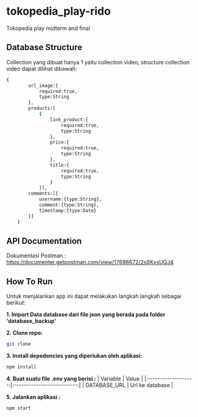 # tokopedia_play-rido
Tokopedia play midterm and final

## Database Structure
Collection yang dibuat hanya 1 yaitu collection video, structure collection video dapat dilihat dibawah:
```bash
{
        url_image:{
            required:true,
            type:String
        },
        products:[
            {
                link_product:{
                    required:true,
                    type:String
                },
                price:{
                    required:true,
                    type:String
                },
                title:{
                    required:true,
                    type:String
                }
            }],
        comments:[{
            username:{type:String},
            comment:{type:String},
            timestamp:{type:Date}
        }]
    }
```

## API Documentation
Dokumentasi Postman : https://documenter.getpostman.com/view/17698672/2s9XxsUGJ4

## How To Run
Untuk menjalankan app ini dapat melakukan langkah langkah sebagai berikut:

**1. Import Data database dari file json yang berada pada folder 'database_backup'**

**2. Clone repo:**
```bash
git clone 
```

**3. Install depedencies yang diperlukan oleh aplikasi:**
```bash
npm install
```

**4. Buat suatu file .env yang berisi :**
|       Variable      |            Value           |
|:-------------------:|:--------------------------:|
|       DATABASE_URL  |        Url ke database     |


**5. Jalankan aplikasi :**
```bash
npm start
```

